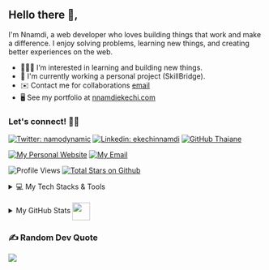 ## Hello there 👋,
I'm Nnamdi, a web developer who loves building things that work and make a difference. I enjoy solving problems, learning new things, and creating better experiences on the web.

-  👨🏻‍💻   I’m interested in learning and building new things.
-  🤝   I'm currently working a personal project (SkillBridge).
-  ✉️    Contact me for collaborations [email](mailto:ekechinnamdi@gmail.com)
-  🖥️   See my portfolio at [nnamdiekechi.com](https://www.nnamdiekechi.com)

<h3 align="">Let's connect! 🚀✨</h3>
<div> 
 
[![Twitter: namodynamic](https://img.shields.io/twitter/follow/namodynamic?style=social)](https://twitter.com/namodynamic)
[![Linkedin: ekechinnamdi](https://img.shields.io/badge/-Nnamdi%20Ekechi-blue?style=flat-square&logo=Linkedin&logoColor=white&link=https://www.linkedin.com/in/ekechinnamdi/)](https://www.linkedin.com/in/ekechinnamdi/)
[![GitHub Thaiane](https://img.shields.io/github/followers/namodynamic?label=follow&style=social)](https://github.com/namodynamic)
</div>

<div align="">

[![My Personal Website](https://custom-icon-badges.demolab.com/badge/www.nnamdiekechi.com-gold?style=for-the-badge&logo=globe&logoColor=black)](https://www.nnamdiekechi.com) [![My Email](https://custom-icon-badges.demolab.com/badge/-ekechinnamdi@gmail.com-red?style=for-the-badge&logo=mail&logoColor=white)](mailto:ekechinnamdi@gmail.com)

![Profile Views](https://komarev.com/ghpvc/?username=namodynamic&color=blueviolet&style=for-the-badge) [![Total Stars on Github](https://custom-icon-badges.demolab.com/github/stars/namodynamic?color=55960c&style=for-the-badge&labelColor=488207&logo=star)](https://github.com/srbhr?tab=repositories&sort=stargazers)

</div>


<details>
 ▼  <summary > 💻 My Tech Stacks & Tools</summary> 
 
<div align="">

![JavaScript](https://img.shields.io/badge/javascript-%23323330.svg?style=for-the-badge&logo=javascript&logoColor=%23F7DF1E)![HTML5](https://img.shields.io/badge/html5-%23E34F26.svg?style=for-the-badge&logo=html5&logoColor=white)![CSS3](https://img.shields.io/badge/css3-%231572B6.svg?style=for-the-badge&logo=css3&logoColor=white)![TypeScript](https://img.shields.io/badge/typescript-%23007ACC.svg?style=for-the-badge&logo=typescript&logoColor=white)![React](https://img.shields.io/badge/react-%2320232a.svg?style=for-the-badge&logo=react&logoColor=%2361DAFB)![Next JS](https://img.shields.io/badge/Next-black?style=for-the-badge&logo=next.js&logoColor=white)![Vite](https://img.shields.io/badge/vite-%23646CFF.svg?style=for-the-badge&logo=vite&logoColor=white)![Python](https://img.shields.io/badge/python-3670A0?style=for-the-badge&logo=python&logoColor=ffdd54)![Django](https://img.shields.io/badge/django-%23092E20.svg?style=for-the-badge&logo=django&logoColor=white)![Markdown](https://img.shields.io/badge/markdown-%23000000.svg?style=for-the-badge&logo=markdown&logoColor=white)![Vercel](https://img.shields.io/badge/vercel-%23000000.svg?style=for-the-badge&logo=vercel&logoColor=white)![Bootstrap](https://img.shields.io/badge/bootstrap-%23563D7C.svg?style=for-the-badge&logo=bootstrap&logoColor=white)![JWT](https://img.shields.io/badge/JWT-black?style=for-the-badge&logo=JSON%20web%20tokens)![Notion](https://img.shields.io/badge/Notion-%23000000.svg?style=for-the-badge&logo=notion&logoColor=white)![Portfolio](https://img.shields.io/badge/Portfolio-%23000000.svg?style=for-the-badge&logo=firefox&logoColor=#FF7139)![NodeJS](https://img.shields.io/badge/node.js-6DA55F?style=for-the-badge&logo=node.js&logoColor=white)![Express.js](https://img.shields.io/badge/express.js-%23404d59.svg?style=for-the-badge&logo=express&logoColor=%2361DAFB)![NPM](https://img.shields.io/badge/NPM-%23CB3837.svg?style=for-the-badge&logo=npm&logoColor=white)![Webpack](https://img.shields.io/badge/webpack-%238DD6F9.svg?style=for-the-badge&logo=webpack&logoColor=black)![TailwindCSS](https://img.shields.io/badge/tailwindcss-%2338B2AC.svg?style=for-the-badge&logo=tailwind-css&logoColor=white)![MongoDB](https://img.shields.io/badge/MongoDB-%234ea94b.svg?style=for-the-badge&logo=mongodb&logoColor=white)![Clerk](https://img.shields.io/badge/Clerk-black?style=for-the-badge&logo=clerk&logoColor=blueviolet)![Sentry](https://img.shields.io/badge/sentry-%23362D59.svg?style=for-the-badge&logo=sentry&logoColor=white)![Appwrite](https://img.shields.io/badge/Appwrite-%23FD366E.svg?style=for-the-badge&logo=appwrite&logoColor=white)![Figma](https://img.shields.io/badge/figma-white?style=for-the-badge&logo=figma)![Vscode](https://img.shields.io/badge/vscode-blue?style=for-the-badge&logo=visualstudiocode&logoColor=white)![Postman](https://img.shields.io/badge/Postman-FF6C37?style=for-the-badge&logo=postman&logoColor=white)![Arc](https://img.shields.io/badge/Arc-000000?style=for-the-badge&logo=arc&logoColor=white)![ChatGPT](https://img.shields.io/badge/chatGPT-74aa9c?style=for-the-badge&logo=openai&logoColor=white)![daily.dev](https://img.shields.io/badge/daily.dev-CE3DF3?style=for-the-badge&logo=daily.dev&logoColor=white)![Medium](https://img.shields.io/badge/Medium-12100E?style=for-the-badge&logo=medium&logoColor=white)![Stack Overflow](https://img.shields.io/badge/-Stackoverflow-FE7A16?style=for-the-badge&logo=stack-overflow&logoColor=white)![WebStorm](https://img.shields.io/badge/webstorm-143?style=for-the-badge&logo=webstorm&logoColor=white&color=black)![Figma](https://img.shields.io/badge/figma-%23F24E1E.svg?style=for-the-badge&logo=figma&logoColor=white)![Netlify](https://img.shields.io/badge/netlify-%23000000.svg?style=for-the-badge&logo=netlify&logoColor=#00C7B7)
</div>
</details>



 <!---## Some of the Languages and tools I use:
[![My Skills](https://skillicons.dev/icons?i=js,html,css,mongodb,express,react,nodejs,nextjs,ts,redux,threejs,tailwind,bootstrap,npm,docker,vite,git,postman,github,vercel,apple,stackoverflow,ai,figma,vscode)](https://skillicons.dev) --->
          


 
<br/>
<details>
  <summary>My GitHub Stats <img src = "https://i.pinimg.com/originals/65/c4/f4/65c4f452571be1261e9c623f7da488ac.gif" width = 35px align="center"></summary>
 <div align="">
<!--    <img src="https://github-readme-streak-stats.herokuapp.com/?user=namodynamic" alt="Nnamdi's LangStat" width="400px" height="192px"/> -->
  <img src="https://github-readme-stats.vercel.app/api/top-langs?username=namodynamic&langs_count=10&show_icons=true&locale=en&layout=compact&theme=light" alt="Nnamdi's Top language" height="178px"  width="400px"/>
  <img src="https://github-readme-stats.vercel.app/api?username=namodynamic&show_icons=true&line_height=22" alt="GitHub Stats" width="400px"/>
</div>
</details>


### ✍️ Random Dev Quote

![](https://quotes-github-readme.vercel.app/api?type=horizontal&theme=radical)






<!---
namodynamic/namodynamic is a ✨ special ✨ repository because its `README.md` (this file) appears on your GitHub profile.
You can click the Preview link to take a look at your changes.
--->
